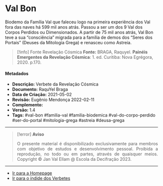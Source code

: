 # Val Bon

Biodemo da Família Val que faleceu logo na primeira experiência dos Val fora das naves há 599 mil anos atrás. Passou a ser um dos 9 Val dos Corpos Perdidos ou Dimensionados. A partir de 75 mil anos atrás, Val Bon teve a sua “consciência” migrada para a família de demos dos “Seres dos Portais” (Deuses da Mitologia Grega) e renasceu como Astreia.

> [!info] Fonte Revelação Cósmica
> **Fonte:** BRAGA, Raquyel. **Painéis Emergentes da Revelação Cósmica**: 1. ed. Curitiba: Nova Egrégora, 2020. p.170. 

#### Metadados

- **Descrição:** Verbete da Revelação Cósmica
- **Documento:** RaquYel Braga
- **Data de Criação:** 2021-05-02
- **Revisão:** Eugênio Mendonça 2022-02-11
- **Complemento:** 
- **Versão:** 1.4
- **Tags:** #val-bon #familia-val #familia-biodemica #val-do-corpo-perdido #ser-do-portal #mitologia-grega #astreia #deusa-grega

---
> [!error] **Aviso**
> <p align="justify">O presente material é disponibilizado exclusivamente para membros com objetivo de estudos e desenvolvimento pessoal. Proibida a reprodução, no todo ou em partes, através de quaisquer meios. Copyright © Jan Val Ellam @ Escola da Decifração 2023. </p>

---
- [Ir para a Homepage](Homepage.canvas)
- [Ir para o índide dos Verbetes](ÍNDIDE%20GERAL%20DOS%20VERBETES.canvas)
